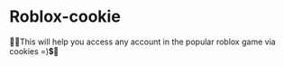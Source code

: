 # Roblox-cookie
🤑💲This will help you access any account in the popular roblox game via cookies =)💲🤑

